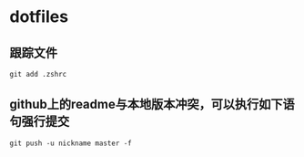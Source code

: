 # dotfiles

## 跟踪文件
	git add .zshrc

## github上的readme与本地版本冲突，可以执行如下语句强行提交

	git push -u nickname master -f 
